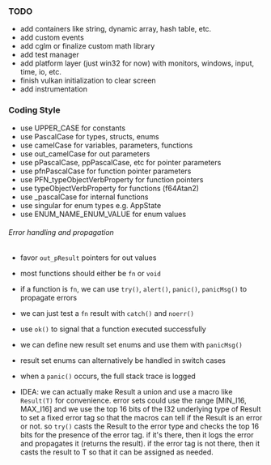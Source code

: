 ### TODO

- add containers like string, dynamic array, hash table, etc.
- add custom events
- add cglm or finalize custom math library
- add test manager
- add platform layer (just win32 for now) with monitors, windows, input, time, io, etc.
- finish vulkan initialization to clear screen
- add instrumentation

### Coding Style

- use UPPER_CASE for constants
- use PascalCase for types, structs, enums
- use camelCase for variables, parameters, functions
- use out_camelCase for out parameters
- use pPascalCase, ppPascalCase, etc for pointer parameters
- use pfnPascalCase for function pointer parameters
- use PFN_typeObjectVerbProperty for function pointers
- use typeObjectVerbProperty for functions (f64Atan2)
- use \_pascalCase for internal functions
- use singular for enum types e.g. AppState
- use ENUM_NAME_ENUM_VALUE for enum values

###### Error handling and propagation

- favor `out_pResult` pointers for out values
- most functions should either be `fn` or `void`
- if a function is `fn`, we can use `try()`, `alert()`, `panic()`, `panicMsg()` to propagate errors
- we can just test a `fn` result with `catch()` and `noerr()`
- use `ok()` to signal that a function executed successfully
- we can define new result set enums and use them with `panicMsg()`
- result set enums can alternatively be handled in switch cases
- when a `panic()` occurs, the full stack trace is logged

- IDEA: we can actually make Result a union and use a macro like `Result(T)` for convenience.
  error sets could use the range [MIN_I16, MAX_I16] and we use the top 16 bits
  of the I32 underlying type of Result to set a fixed error tag so that the macros can
  tell if the Result is an error or not.
  so `try()` casts the Result to the error type and checks the top 16 bits for the presence of the
  error tag. if it's there, then it logs the error and propagates it (returns the result).
  if the error tag is not there, then it casts the result to T so that it can be assigned as needed.
